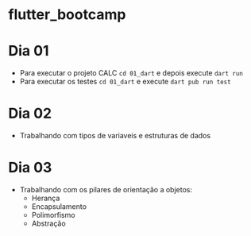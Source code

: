 # flutter_bootcamp

# Dia 01

- Para executar o projeto CALC
  `cd 01_dart` e depois execute `dart run`
- Para executar os testes
  `cd 01_dart` e execute `dart pub run test`

# Dia 02

- Trabalhando com tipos de variaveis e estruturas de dados

# Dia 03

- Trabalhando com os pilares de orientação a objetos:
  - Herança
  - Encapsulamento
  - Polimorfismo
  - Abstração
